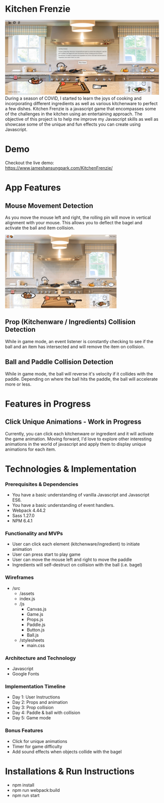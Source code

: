 # Kitchen Frenzie
![alt text](https://github.com/jamhanpar/KitchenFrenzie/blob/main/dist/images/frontPage.png?raw=true)
During a season of COVID, I started to learn the joys of cooking and incorporating different ingredients as well as various kitchenware to perfect a few dishes. Kitchen Frenzie is a javascript game that encompasses some of the challenges in the kitchen using an entertaining approach. The objective of this project is to help me improve my Javascript skills as well as showcase some of the unique and fun effects you can create using Javascript.

# Demo
Checkout the live demo: https://www.jameshansungpark.com/KitchenFrenzie/

# App Features
## Mouse Movement Detection
As you move the mouse left and right, the rolling pin will move in vertical alignment with your mouse. This allows you to deflect the bagel and activate the ball and item collision.

![alt text](https://github.com/jamhanpar/KitchenFrenzie/blob/main/src/images/Kitchen_Frenzie_Intro_GIF.gif?raw=true)

## Prop (Kitchenware / Ingredients) Collision Detection
While in game mode, an event listener is constantly checking to see if the ball and an item has intersected and will remove the item on collision.

## Ball and Paddle Collision Detection
While in game mode, the ball will reverse it's velocity if it collides with the paddle. Depending on where the ball hits the paddle, the ball will accelerate more or less.

# Features in Progress
## Click Unique Animations - Work in Progress
Currently, you can click each kitchenware or ingredient and it will activate the game animation. Moving forward, I'd love to explore other interesting animations in the world of javascript and apply them to display unique animations for each item.

# Technologies & Implementation
### Prerequisites & Dependencies
- You have a basic understanding of vanilla Javascript and Javascript ES6.
- You have a basic understanding of event handlers.
- Webpack 4.44.2
- Sass 1.27.0
- NPM 6.4.1

### Functionality and MVPs
- User can click each element (kitchenware/ingredient) to initiate animation
- User can press start to play game
- User can move the mouse left and right to move the paddle
- Ingredients will self-destruct on collision with the ball (i.e. bagel)

### Wireframes
- /src
    - /assets
    - index.js
    - /js
        - Canvas.js
        - Game.js
        - Props.js
        - Paddle.js
        - Button.js
        - Ball.js
    - /stylesheets
        - main.css

### Architecture and Technology
- Javascript
- Google Fonts

### Implementation Timeline
- Day 1: User Instructions
- Day 2: Props and animation
- Day 3: Prop collision
- Day 4: Paddle & ball with collision
- Day 5: Game mode

### Bonus Features
- Click for unique animations
- Timer for game difficulty
- Add sound effects when objects collide with the bagel

# Installations & Run Instructions
- npm install
- npm run webpack:build
- npm run start
